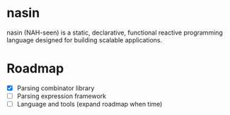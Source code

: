 # nasin

nasin (NAH-seen) is a static, declarative, functional reactive programming language designed for building scalable applications.

# Roadmap

- [x] Parsing combinator library
- [ ] Parsing expression framework
- [ ] Language and tools (expand roadmap when time)
